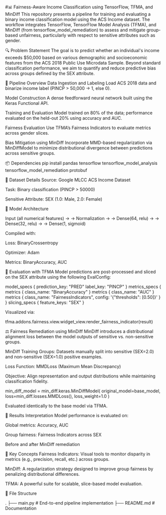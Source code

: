 #📊 Fairness-Aware Income Classification using TensorFlow, TFMA, and MinDiff
This repository presents a pipeline for training and evaluating a binary income classification model using the ACS Income dataset. The workflow integrates TensorFlow, TensorFlow Model Analysis (TFMA), and MinDiff (from tensorflow_model_remediation) to assess and mitigate group-based unfairness, particularly with respect to sensitive attributes such as gender.

🔍 Problem Statement
The goal is to predict whether an individual's income exceeds $50,000 based on various demographic and socioeconomic features from the ACS 2018 Public Use Microdata Sample. Beyond standard classification performance, we aim to quantify and reduce predictive bias across groups defined by the SEX attribute.

🧱 Pipeline Overview
Data Ingestion and Labeling
Load ACS 2018 data and binarize income label (PINCP > 50,000 → 1, else 0).

Model Construction
A dense feedforward neural network built using the Keras Functional API.

Training and Evaluation
Model trained on 80% of the data; performance evaluated on the held-out 20% using accuracy and AUC.

Fairness Evaluation
Use TFMA’s Fairness Indicators to evaluate metrics across gender slices.

Bias Mitigation using MinDiff
Incorporate MMD-based regularization via MinDiffModel to minimize distributional divergence between predictions across sensitive groups.

📦 Dependencies
pip install pandas tensorflow tensorflow_model_analysis tensorflow_model_remediation protobuf

🧾 Dataset Details
Source: Google MLCC ACS Income Dataset

Task: Binary classification (PINCP > 50000)

Sensitive Attribute: SEX (1.0: Male, 2.0: Female)

🧠 Model Architecture

Input (all numerical features) →
→ Normalization →
→ Dense(64, relu) →
→ Dense(32, relu) →
→ Dense(1, sigmoid)

Compiled with:

Loss: BinaryCrossentropy

Optimizer: Adam

Metrics: BinaryAccuracy, AUC

🧪 Evaluation with TFMA
Model predictions are post-processed and sliced on the SEX attribute using the following EvalConfig:

model_specs {
  prediction_key: "PRED"
  label_key: "PINCP"
}
metrics_specs {
  metrics { class_name: "BinaryAccuracy" }
  metrics { class_name: "AUC" }
  metrics { class_name: "FairnessIndicators", config: '{"thresholds": [0.50]}' }
}
slicing_specs {
  feature_keys: "SEX"
}

Visualized via:

tfma.addons.fairness.view.widget_view.render_fairness_indicator(result)

⚖️ Fairness Remediation using MinDiff
MinDiff introduces a distributional alignment loss between the model outputs of sensitive vs. non-sensitive groups.

MinDiff Training
Groups: Datasets manually split into sensitive (SEX=2.0) and non-sensitive (SEX=1.0) positive examples.

Loss Function: MMDLoss (Maximum Mean Discrepancy)

Objective: Align representation and output distributions while maintaining classification fidelity.

min_diff_model = min_diff.keras.MinDiffModel(
    original_model=base_model,
    loss=min_diff.losses.MMDLoss(),
    loss_weight=1.0
)

Evaluated identically to the base model via TFMA.

🧪 Results Interpretation
Model performance is evaluated on:

Global metrics: Accuracy, AUC

Group fairness: Fairness Indicators across SEX

Before and after MinDiff remediation

🧠 Key Concepts
Fairness Indicators: Visual tools to monitor disparity in metrics (e.g., precision, recall, etc.) across groups.

MinDiff: A regularization strategy designed to improve group fairness by penalizing distributional differences.

TFMA: A powerful suite for scalable, slice-based model evaluation.

📁 File Structure

.
├── main.py               # End-to-end pipeline implementation
├── README.md             # Documentation


